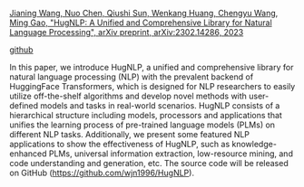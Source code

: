 [Jianing Wang, Nuo Chen, Qiushi Sun, Wenkang Huang, Chengyu Wang, Ming Gao, "HugNLP: A Unified and Comprehensive Library for Natural Language Processing", arXiv preprint, 	arXiv:2302.14286, 2023](https://arxiv.org/abs/2302.14286)

[github](https://github.com/HugAILab/HugNLP)

In this paper, we introduce HugNLP, a unified and comprehensive library for natural language processing (NLP) with the prevalent backend of HuggingFace Transformers, which is designed for NLP researchers to easily utilize off-the-shelf algorithms and develop novel methods with user-defined models and tasks in real-world scenarios. HugNLP consists of a hierarchical structure including models, processors and applications that unifies the learning process of pre-trained language models (PLMs) on different NLP tasks. Additionally, we present some featured NLP applications to show the effectiveness of HugNLP, such as knowledge-enhanced PLMs, universal information extraction, low-resource mining, and code understanding and generation, etc. The source code will be released on GitHub (https://github.com/wjn1996/HugNLP).